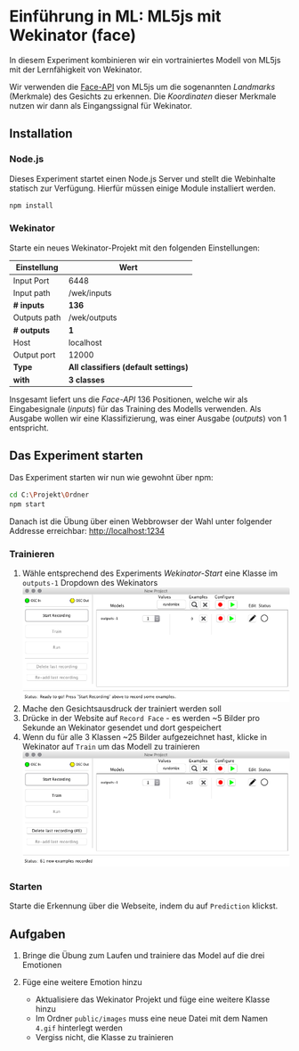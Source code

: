 # Einführung in ML: ML5js mit Wekinator (face)

In diesem Experiment kombinieren wir ein vortrainiertes Modell von ML5js mit der Lernfähigkeit von Wekinator.

Wir verwenden die [Face-API](https://learn.ml5js.org/docs/#/reference/face-api) von ML5js um die sogenannten *Landmarks* (Merkmale) des Gesichts zu erkennen. Die *Koordinaten* dieser Merkmale nutzen wir dann als Eingangssignal für Wekinator.

## Installation

### Node.js

Dieses Experiment startet einen Node.js Server und stellt die Webinhalte statisch zur Verfügung.
Hierfür müssen einige Module installiert werden.

```bash
npm install
```

### Wekinator

Starte ein neues Wekinator-Projekt mit den folgenden Einstellungen:

| Einstellung | Wert |
|--|--|
| Input Port | 6448 |
| Input path | /wek/inputs |
| **# inputs** | **136** |
| Outputs path | /wek/outputs |
| **# outputs** | **1** |
| Host | localhost |
| Output port | 12000 |
| **Type** | **All classifiers (default settings)** |
| **with** | **3 classes** |

Insgesamt liefert uns die *Face-API* 136 Positionen, welche wir als Eingabesignale (*inputs*) für das Training des Modells verwenden. Als Ausgabe wollen wir eine Klassifizierung, was einer Ausgabe (*outputs*) von 1 entspricht.

## Das Experiment starten

Das Experiment starten wir nun wie gewohnt über npm:

```bash
cd C:\Projekt\Ordner
npm start
```

Danach ist die Übung über einen Webbrowser der Wahl unter folgender Addresse erreichbar:
[http://localhost:1234](http://localhost:1234)

### Trainieren

1. Wähle entsprechend des Experiments *Wekinator-Start* eine Klasse im `outputs-1` Dropdown des Wekinators
![Wekinator Train](./images/wekinator-train.png)
2. Mache den Gesichtsausdruck der trainiert werden soll
3. Drücke in der Website auf `Record Face` - es werden ~5 Bilder pro Sekunde an Wekinator gesendet und dort gespeichert
4. Wenn du für alle 3 Klassen ~25 Bilder aufgezeichnet hast, klicke in Wekinator auf `Train` um das Modell zu trainieren
![Wekinator Trained](./images/wekinator-trained.png)

### Starten

Starte die Erkennung über die Webseite, indem du auf `Prediction` klickst.

## Aufgaben

1. Bringe die Übung zum Laufen und trainiere das Model auf die drei Emotionen

2. Füge eine weitere Emotion hinzu
    * Aktualisiere das Wekinator Projekt und füge eine weitere Klasse hinzu
    * Im Ordner `public/images` muss eine neue Datei mit dem Namen `4.gif` hinterlegt werden
    * Vergiss nicht, die Klasse zu trainieren
